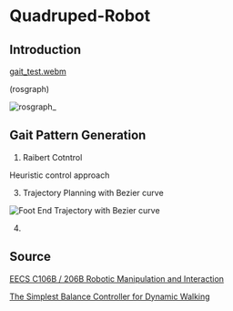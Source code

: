 # Quadruped-Robot


## Introduction

[gait_test.webm](https://github.com/user-attachments/assets/694ac94e-6320-4e72-97b1-b59dc7b2b2e8)

(rosgraph)

![rosgraph_](https://github.com/user-attachments/assets/cce919bf-e8d5-4510-abef-565f27cecf99)


## Gait Pattern Generation
1. Raibert Cotntrol

Heuristic control approach



3. Trajectory Planning with Bezier curve

![Foot End Trajectory with Bezier curve](https://github.com/user-attachments/assets/290e8f01-9123-4fd2-b21e-c0ba2c51164a)


4. 


## Source

[EECS C106B / 206B Robotic Manipulation and Interaction](https://pages.github.berkeley.edu/EECS-106/sp22-site/assets/scribe_notes/scribe_lec_14A.pdf)

[The Simplest Balance Controller for Dynamic Walking](https://arxiv.org/pdf/2211.06223)
